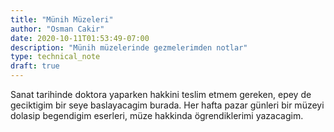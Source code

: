 ```yaml
---
title: "Münih Müzeleri"
author: "Osman Cakir"
date: 2020-10-11T01:53:49-07:00
description: "Münih müzelerinde gezmelerimden notlar"
type: technical_note
draft: true
---
```


Sanat tarihinde doktora yaparken hakkini teslim etmem gereken, epey de geciktigim bir seye baslayacagim burada. Her hafta pazar günleri bir müzeyi dolasip begendigim eserleri, müze hakkinda ögrendiklerimi yazacagim. 